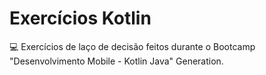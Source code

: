 # Exercícios Kotlin

💻 Exercícios de laço de decisão feitos durante o Bootcamp "Desenvolvimento Mobile - Kotlin Java" Generation.

